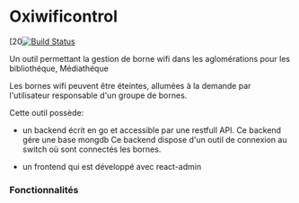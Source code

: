 Oxiwificontrol
==============
[20[![Build Status](https://travis-ci.org/emicklei/go-restful.png)](https://travis-ci.org/emicklei/go-restful)

Un outil permettant la gestion de borne wifi dans les aglomérations pour les bibliothéque, Médiathéque

Les bornes wifi peuvent être éteintes, allumées à la demande par l'utilisateur responsable d'un groupe de bornes.

Cette outil possède:
 
* un backend écrit en go et accessible par une restfull API.
  Ce backend gére une base mongdb
  Ce backend dispose d'un outil de connexion au switch où sont connectés les bornes.

* un frontend qui est développé avec  react-admin 

### Fonctionnalités
  
